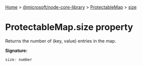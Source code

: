 [Home](./index) &gt; [@microsoft/node-core-library](./node-core-library.md) &gt; [ProtectableMap](./node-core-library.protectablemap.md) &gt; [size](./node-core-library.protectablemap.size.md)

# ProtectableMap.size property

Returns the number of (key, value) entries in the map.

**Signature:**
```javascript
size: number
```
